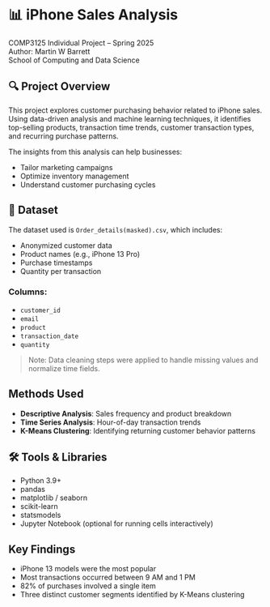 # 📊 iPhone Sales Analysis
COMP3125 Individual Project – Spring 2025  
Author: Martin W Barrett  
School of Computing and Data Science

## 🔍 Project Overview
This project explores customer purchasing behavior related to iPhone sales. Using data-driven analysis and machine learning techniques, it identifies top-selling products, transaction time trends, customer transaction types, and recurring purchase patterns.

The insights from this analysis can help businesses:
- Tailor marketing campaigns
- Optimize inventory management
- Understand customer purchasing cycles

## 📁 Dataset
The dataset used is `Order_details(masked).csv`, which includes:
- Anonymized customer data
- Product names (e.g., iPhone 13 Pro)
- Purchase timestamps
- Quantity per transaction

### Columns:
- `customer_id`
- `email`
- `product`
- `transaction_date`
- `quantity`

> Note: Data cleaning steps were applied to handle missing values and normalize time fields.

##  Methods Used
- **Descriptive Analysis**: Sales frequency and product breakdown
- **Time Series Analysis**: Hour-of-day transaction trends
- **K-Means Clustering**: Identifying returning customer behavior patterns

## 🛠️ Tools & Libraries
- Python 3.9+
- pandas
- matplotlib / seaborn
- scikit-learn
- statsmodels
- Jupyter Notebook (optional for running cells interactively)

##  Key Findings
- iPhone 13 models were the most popular
- Most transactions occurred between 9 AM and 1 PM
- 82% of purchases involved a single item
- Three distinct customer segments identified by K-Means clustering
